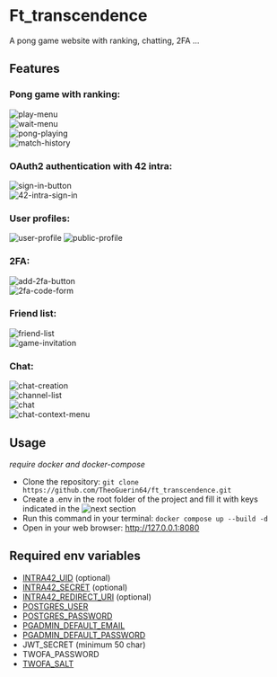 # Ft_transcendence

A pong game website with ranking, chatting, 2FA ...

## Features

### Pong game with ranking:<br/>
![play-menu](https://github.com/TheoGuerin64/ft_transcendence/assets/57496441/41260a64-0e2a-4b57-bf50-4a42bc055420)<br/>
![wait-menu](https://github.com/TheoGuerin64/ft_transcendence/assets/57496441/8a11b943-a45c-4835-8d59-f028f2f2cee7)<br/>
![pong-playing](https://github.com/TheoGuerin64/ft_transcendence/assets/57496441/61a1d516-24bd-4c24-8d2d-d98edd1c079a)<br/>
![match-history](https://github.com/TheoGuerin64/ft_transcendence/assets/57496441/3d482a5a-3496-4d06-9261-4e1c928e570e)<br/>

### OAuth2 authentication with 42 intra:<br/>
![sign-in-button](https://github.com/TheoGuerin64/ft_transcendence/assets/57496441/1558095c-f55d-4f5d-8ecb-f13365af1a52)<br/>
![42-intra-sign-in](https://github.com/TheoGuerin64/ft_transcendence/assets/57496441/ec5dab8b-f0c0-4850-acfd-617e13c28550)<br/>

### User profiles:<br/>
![user-profile](https://github.com/TheoGuerin64/ft_transcendence/assets/57496441/3c98751d-3910-421f-82a5-b098158477b8)
![public-profile](https://github.com/TheoGuerin64/ft_transcendence/assets/57496441/6a490079-11e3-4b69-af7b-028ac2e1f5cf)<br/>

### 2FA:<br/>
![add-2fa-button](https://github.com/TheoGuerin64/ft_transcendence/assets/57496441/8fd7eca8-be99-4c69-a426-c19d05f10a5a)<br/>
![2fa-code-form](https://github.com/TheoGuerin64/ft_transcendence/assets/57496441/97dd7cf7-a054-4181-aedf-80a40c71ee50)<br/>

### Friend list:<br/>
![friend-list](https://github.com/TheoGuerin64/ft_transcendence/assets/57496441/73b25561-3d84-46ed-b970-8fd57fc09a16)<br/>
![game-invitation](https://github.com/TheoGuerin64/ft_transcendence/assets/57496441/a6182e6b-093d-480d-9b3a-44e1e51aedb0)<br/>

### Chat:<br/>
![chat-creation](https://github.com/TheoGuerin64/ft_transcendence/assets/57496441/4092e803-41be-4ce4-aafe-a0fb4565fba8)<br/>
![channel-list](https://github.com/TheoGuerin64/ft_transcendence/assets/57496441/8e2ec61b-e7b1-49f2-b2c5-627421aa0eb0)<br/>
![chat](https://github.com/TheoGuerin64/ft_transcendence/assets/57496441/0f75110e-d103-4fcd-9087-3a29488b0e61)<br/>
![chat-context-menu](https://github.com/TheoGuerin64/ft_transcendence/assets/57496441/ea9147b1-81b4-455a-89a6-feee93bb5049)<br/>

## Usage
*require docker and docker-compose*
- Clone the repository: `git clone https://github.com/TheoGuerin64/ft_transcendence.git`
- Create a .env in the root folder of the project and fill it with keys indicated in the ![next section](https://github.com/TheoGuerin64/ft_transcendence?tab=readme-ov-file#required-env-variables)
- Run this command in your terminal: `docker compose up --build -d`
- Open in your web browser: http://127.0.0.1:8080

## Required env variables
 - [INTRA42_UID](https://profile.intra.42.fr/oauth/applications) (optional)
 - [INTRA42_SECRET](https://profile.intra.42.fr/oauth/applications) (optional)
 - [INTRA42_REDIRECT_URI](https://profile.intra.42.fr/oauth/applications) (optional)
 - [POSTGRES_USER](https://github.com/docker-library/docs/blob/master/postgres/README.md#postgres_user)
 - [POSTGRES_PASSWORD](https://github.com/docker-library/docs/blob/master/postgres/README.md#postgres_password)
 - [PGADMIN_DEFAULT_EMAIL](https://www.pgadmin.org/docs/pgadmin4/latest/container_deployment.html)
 - [PGADMIN_DEFAULT_PASSWORD](https://www.pgadmin.org/docs/pgadmin4/latest/container_deployment.html)
 - JWT_SECRET (minimum 50 char)
 - TWOFA_PASSWORD
 - [TWOFA_SALT](https://en.wikipedia.org/wiki/Salt)
